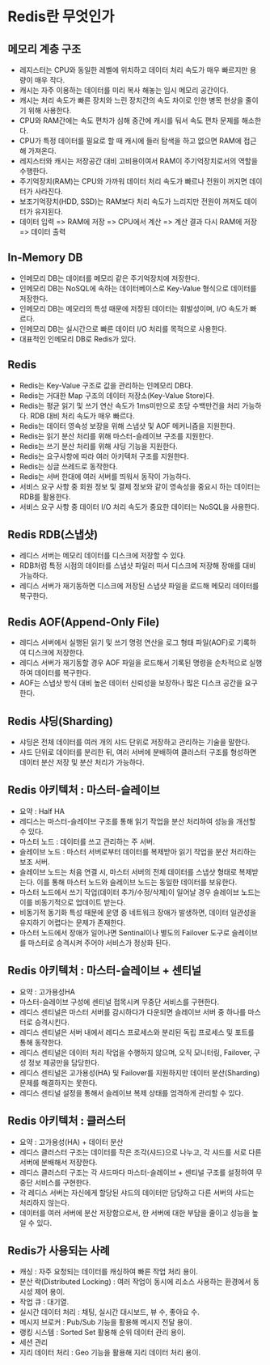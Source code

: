# Redis란 무엇인가

## 메모리 계층 구조

- 레지스터는 CPU와 동일한 레벨에 위치하고 데이터 처리 속도가 매우 빠르지만 용량이 매우 작다.
- 캐시는 자주 이용하는 데이터를 미리 복사 해놓는 임시 메모리 공간이다.
- 캐시는 처리 속도가 빠른 장치와 느린 장치간의 속도 차이로 인한 병목 현상을 줄이기 위해 사용한다.
- CPU와 RAM간에는 속도 편차가 심해 중간에 캐시를 둬서 속도 편차 문제를 해소한다.
- CPU가 특정 데이터를 필요로 할 때 캐시에 들러 탐색을 하고 없으면 RAM에 접근해 가져온다.
- 레지스터와 캐시는 저장공간 대비 고비용이여서 RAM이 주기억장치로서의 역할을 수행한다.
- 주기억장치(RAM)는 CPU와 가까워 데이터 처리 속도가 빠르나 전원이 꺼지면 데이터가 사라진다.
- 보조기억장치(HDD, SSD)는 RAM보다 처리 속도가 느리지만 전원이 꺼져도 데이터가 유지된다.
- 데이터 입력 => RAM에 저장 => CPU에서 계산 => 계산 결과 다시 RAM에 저장 => 데이터 출력

## In-Memory DB

- 인메모리 DB는 데이터를 메모리 같은 주기억장치에 저장한다.
- 인메모리 DB는 NoSQL에 속하는 데이터베이스로 Key-Value 형식으로 데이터를 저장한다.
- 인메모리 DB는 메모리의 특성 때문에 저장된 데이터는 휘발성이며, I/O 속도가 빠르다.
- 인메모리 DB는 실시간으로 빠른 데이터 I/O 처리를 목적으로 사용한다.
- 대표적인 인메모리 DB로 Redis가 있다.

## Redis

- Redis는 Key-Value 구조로 값을 관리하는 인메모리 DB다.
- Redis는 거대한 Map 구조의 데이터 저장소(Key-Value Store)다.
- Redis는 평균 읽기 및 쓰기 연산 속도가 1ms미만으로 초당 수백만건을 처리 가능하다. RDB 대비 처리 속도가 매우 빠르다.
- Redis는 데이터 영쇽성 보장을 위해 스냅샷 및 AOF 메커니즘을 지원한다.
- Redis는 읽기 분산 처리를 위해 마스터-슬레이브 구조를 지원한다.
- Redis는 쓰기 분산 처리를 위해 샤딩 기능을 지원한다.
- Redis는 요구사항에 따라 여러 아키텍처 구조를 지원한다.
- Redis는 싱글 쓰레드로 동작한다.
- Redis는 서버 한대에 여러 서버를 띄워서 동작이 가능하다.
- 서비스 요구 사항 중 회원 정보 및 결제 정보와 같이 영속성을 중요시 하는 데이터는 RDB를 활용한다.
- 서비스 요구 사항 중 데이터 I/O 처리 속도가 중요한 데이터는 NoSQL을 사용한다.

## Redis RDB(스냅샷)

- 레디스 서버는 메모리 데이터를 디스크에 저장할 수 있다.
- RDB처럼 특정 시점의 데이터를 스냅샷 파일러 떠서 디스크에 저장해 장애를 대비 가능하다.
- 레디스 서버가 재기동하면 디스크에 저장된 스냅샷 파일을 로드해 메모리 데이터를 복구한다.

## Redis AOF(Append-Only File)

- 레디스 서버에서 실행된 읽기 및 쓰기 명령 연산을 로그 형태 파일(AOF)로 기록하여 디스크에 저장한다.
- 레디스 서버가 재기동할 경우 AOF 파일을 로드해서 기록된 명령을 순차적으로 실행하여 데이터를 복구한다.
- AOF는 스냅샷 방식 대비 높은 데이터 신뢰성을 보장하나 많은 디스크 공간을 요구한다.

## Redis 샤딩(Sharding)

- 샤딩은 전체 데이터를 여러 개의 샤드 단위로 저장하고 관리하는 기술을 말한다.
- 샤드 단위로 데이터를 분리한 뒤, 여러 서버에 분배하여 클러스터 구조를 형성하면 데이터 분산 저장 및 분산 처리가 가능하다.

## Redis 아키텍처 : 마스터-슬레이브

- 요약 : Half HA
- 레디스는 마스터-슬레이브 구조를 통해 읽기 작업을 분산 처리하여 성능을 개선할 수 있다.
- 마스터 노드 : 데이터를 쓰고 관리하는 주 서버.
- 슬레이브 노드 : 마스터 서버로부터 데이터를 복제받아 읽기 작업을 분산 처리하는 보조 서버.
- 슬레이브 노드는 처음 연결 시, 마스터 서버의 전체 데이터를 스냅샷 형태로 복제받는다. 이를 통해 마스터 노드와 슬레이브 노드는 동일한 데이터를 보유한다.
- 마스터 노드에서 쓰기 작업(데이터 추가/수정/삭제)이 일어날 경우 슬레이브 노드는 이를 비동기적으로 업데이트 받는다.
- 비동기적 동기화 특성 때문에 운영 중 네트워크 장애가 발생하면, 데이터 일관성을 유지하기 어렵다는 문제가 존재한다.
- 마스터 노드에서 장애가 일어나면 Sentinal이나 별도의 Failover 도구로 슬레이브를 마스터로 승격시켜 주어야 서비스가 정상화 된다.

## Redis 아키텍처 : 마스터-슬레이브 + 센티널

- 요약 : 고가용성HA
- 마스터-슬레이브 구성에 센티널 접목시켜 무중단 서비스를 구현한다.
- 레디스 센티널은 마스터 서버를 감시하다가 다운되면 슬레이브 서버 중 하나를 마스터로 승격시킨다.
- 레디스 센티널은 서버 내에서 레디스 프로세스와 분리된 독립 프로세스 및 포트를 통해 동작한다.
- 레디스 센티널은 데이터 처리 작업을 수행하지 않으며, 오직 모니터링, Failover, 구성 정보 제공만을 담당한다.
- 레디스 센티널은 고가용성(HA) 및 Failover를 지원하지만 데이터 분산(Sharding) 문제를 해결하지는 못한다.
- 레디스 센티널 설정을 통해서 슬레이브 복제 상태를 엄격하게 관리할 수 있다.

## Redis 아키텍처 : 클러스터

- 요약 : 고가용성(HA) + 데이터 분산
- 레디스 클러스터 구조는 데이터를 작은 조각(샤드)으로 나누고, 각 샤드를 서로 다른 서버에 분배해서 저장한다.
- 레디스 클러스터 구조는 각 샤드마다 마스터-슬레이브 + 센티널 구조를 설정하여 무중단 서비스를 구현한다.
- 각 레디스 서버는 자신에게 할당된 샤드의 데이터만 담당하고 다른 서버의 샤드는 처리하지 않는다.
- 데이터를 여러 서버에 분산 저장함으로서, 한 서버에 대한 부담을 줄이고 성능을 높일 수 있다.

## Redis가 사용되는 사례

- 캐싱 : 자주 요청되는 데이터를 캐싱하여 빠른 작업 처리 용이.
- 분산 락(Distributed Locking) : 여러 작업이 동시에 리소스 사용하는 환경에서 동시성 제어 용이.
- 작업 큐 : 대기열.
- 실시간 데이터 처리 : 채팅, 실시간 대시보드, 뷰 수, 좋아요 수.
- 메시지 브로커 : Pub/Sub 기능을 활용해 메시지 전달 용이.
- 랭킹 시스템 : Sorted Set 활용해 순위 데이터 관리 용이.
- 세션 관리
- 지리 데이터 처리 : Geo 기능을 활용해 지리 데이터 처리 용이.